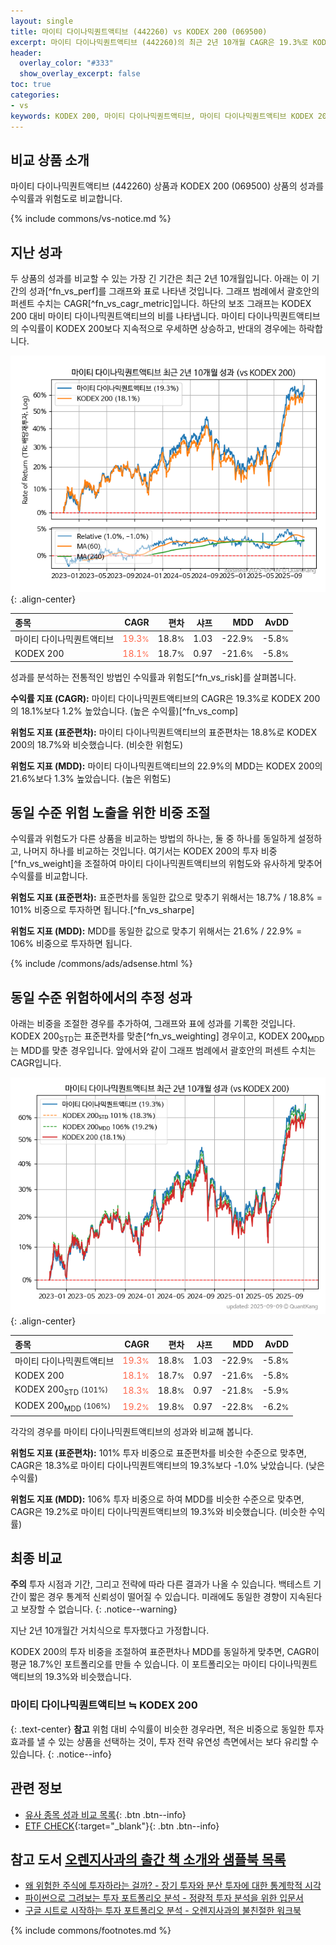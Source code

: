 ```yaml
---
layout: single
title: 마이티 다이나믹퀀트액티브 (442260) vs KODEX 200 (069500)
excerpt: 마이티 다이나믹퀀트액티브 (442260)의 최근 2년 10개월 CAGR은 19.3%로 KODEX 200 (069500)의 18.1%보다 1.2% 높았습니다.
header:
  overlay_color: "#333"
  show_overlay_excerpt: false
toc: true
categories:
- vs
keywords: KODEX 200, 마이티 다이나믹퀀트액티브, 마이티 다이나믹퀀트액티브 KODEX 200 비교, 442260, 069500, 442260 442260 비교
---
```


## 비교 상품 소개


마이티 다이나믹퀀트액티브 (442260) 상품과 KODEX 200 (069500) 상품의 성과를 수익률과 위험도로 비교합니다.





{% include commons/vs-notice.md %}

## 지난 성과

두 상품의 성과를 비교할 수 있는 가장 긴 기간은 최근 2년 10개월입니다. 아래는 이 기간의 성과[^fn_vs_perf]를 그래프와 표로 나타낸 것입니다.
그래프 범례에서 괄호안의 퍼센트 수치는 CAGR[^fn_vs_cagr_metric]입니다.
하단의 보조 그래프는 KODEX 200 대비 마이티 다이나믹퀀트액티브의 비를 나타냅니다.
마이티 다이나믹퀀트액티브의 수익률이 KODEX 200보다 지속적으로 우세하면 상승하고, 반대의 경우에는 하락합니다.

![마이티 다이나믹퀀트액티브](/vs/images/442260-vs-069500_dual.png){: .align-center}

| **종목** | **CAGR** | **편차** | **샤프** | **MDD** | **AvDD** |
| :------------ | ------: | -----------: | -------: | ------: | -------: |
| 마이티 다이나믹퀀트액티브 | <span style="color: tomato">19.3<small>%</small></span> | 18.8<small>%</small> | 1.03 | -22.9<small>%</small> | -5.8<small>%</small> |
| KODEX 200 | <span style="color: tomato">18.1<small>%</small></span> | 18.7<small>%</small> | 0.97 | -21.6<small>%</small> | -5.8<small>%</small> |

<!-- more -->


성과를 분석하는 전통적인 방법인 수익률과 위험도[^fn_vs_risk]를 살펴봅니다.

**수익률 지표 (CAGR):** 마이티 다이나믹퀀트액티브의 CAGR은 19.3%로 KODEX 200의 18.1%보다 1.2% 높았습니다. (높은 수익률)[^fn_vs_comp]

**위험도 지표 (표준편차):** 마이티 다이나믹퀀트액티브의 표준편차는 18.8%로 KODEX 200의 18.7%와 비슷했습니다. (비슷한 위험도)

**위험도 지표 (MDD):** 마이티 다이나믹퀀트액티브의 22.9%의 MDD는 KODEX 200의 21.6%보다 1.3% 높았습니다. (높은 위험도)



## 동일 수준 위험 노출을 위한 비중 조절

수익률과 위험도가 다른 상품을 비교하는 방법의 하나는, 둘 중 하나를 동일하게 설정하고, 나머지 하나를 비교하는 것입니다.
여기서는 KODEX 200의 투자 비중[^fn_vs_weight]을 조절하여 마이티 다이나믹퀀트액티브의 위험도와 유사하게 맞추어 수익률를 비교합니다.

**위험도 지표 (표준편차):** 표준편차를 동일한 값으로 맞추기 위해서는 18.7% / 18.8% = 101% 비중으로 투자하면 됩니다.[^fn_vs_sharpe]

**위험도 지표 (MDD):** MDD를 동일한 값으로 맞추기 위해서는 21.6% / 22.9% = 106% 비중으로 투자하면 됩니다.


{% include /commons/ads/adsense.html %}



## 동일 수준 위험하에서의 추정 성과

아래는 비중을 조절한 경우를 추가하여, 그래프와 표에 성과를 기록한 것입니다.
KODEX 200<sub>STD</sub>는 표준편차를 맞춘[^fn_vs_weighting] 경우이고, KODEX 200<sub>MDD</sub>는 MDD를 맞춘 경우입니다.
앞에서와 같이 그래프 범례에서 괄호안의 퍼센트 수치는 CAGR입니다.


![마이티 다이나믹퀀트액티브](/vs/images/442260-vs-069500.png){: .align-center}



| **종목** | **CAGR** | **편차** | **샤프** | **MDD** | **AvDD** |
| :------------ | ------: | -----------: | -------: | ------: | -------: |
| 마이티 다이나믹퀀트액티브 | <span style="color: tomato">19.3<small>%</small></span> | 18.8<small>%</small> | 1.03 | -22.9<small>%</small> | -5.8<small>%</small> |
| KODEX 200 | <span style="color: tomato">18.1<small>%</small></span> | 18.7<small>%</small> | 0.97 | -21.6<small>%</small> | -5.8<small>%</small> |
| KODEX 200<sub>STD</sub> <small>(101%)</small> | <span style="color: tomato">18.3<small>%</small></span> | 18.8<small>%</small> | 0.97 | -21.8<small>%</small> | -5.9<small>%</small> |
| KODEX 200<sub>MDD</sub> <small>(106%)</small> | <span style="color: tomato">19.2<small>%</small></span> | 19.8<small>%</small> | 0.97 | -22.8<small>%</small> | -6.2<small>%</small> |



각각의 경우를 마이티 다이나믹퀀트액티브의 성과와 비교해 봅니다.

**위험도 지표 (표준편차):** 101% 투자 비중으로 표준편차를 비슷한 수준으로 맞추면, CAGR은 18.3%로 마이티 다이나믹퀀트액티브의 19.3%보다 -1.0% 낮았습니다. (낮은 수익률)

**위험도 지표 (MDD):** 106% 투자 비중으로 하여 MDD를 비슷한 수준으로 맞추면, CAGR은 19.2%로 마이티 다이나믹퀀트액티브의 19.3%와 비슷했습니다. (비슷한 수익률)




## 최종 비교

**주의** 투자 시점과 기간, 그리고 전략에 따라 다른 결과가 나올 수 있습니다. 백테스트 기간이 짧은 경우 통계적 신뢰성이 떨어질 수 있습니다. 미래에도 동일한 경향이 지속된다고 보장할 수 없습니다.
{: .notice--warning}

지난 2년 10개월간 거치식으로 투자했다고 가정합니다.

KODEX 200의 투자 비중을 조절하여 표준편차나 MDD를 동일하게 맞추면, CAGR이 평균 18.7%인 포트폴리오를 만들 수 있습니다.
이 포트폴리오는 마이티 다이나믹퀀트액티브의 19.3%와 비슷했습니다.

### 마이티 다이나믹퀀트액티브 ≒ KODEX 200
{: .text-center}
**참고** 위험 대비 수익률이 비슷한 경우라면, 적은 비중으로 동일한 투자 효과를 낼 수 있는 상품을 선택하는 것이, 투자 전략 유연성 측면에서는 보다 유리할 수 있습니다.
{: .notice--info}


## 관련 정보

- [유사 종목 성과 비교 목록](/vs/){: .btn .btn--info}
- [ETF CHECK](https://www.etfcheck.co.kr/mobile/etpitem/069500/compare?compCode%5B%5D=442260){:target="_blank"}{: .btn .btn--info}


## 참고 도서 [오렌지사과의 출간 책 소개와 샘플북 목록](https://kongdori.tistory.com/691)

- [왜 위험한 주식에 투자하라는 걸까? - 장기 투자와 분산 투자에 대한 통계학적 시각](https://kongdori.tistory.com/421)
- [파이썬으로 그려보는 투자 포트폴리오 분석  - 정량적 투자 분석을 위한 입문서](https://kongdori.tistory.com/643)
- [구글 시트로 시작하는 투자 포트폴리오 분석 - 오렌지사과의 불친절한 워크북](https://kongdori.tistory.com/449)

{% include commons/footnotes.md %}